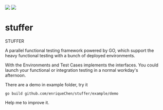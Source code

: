 ![](https://goreportcard.com/report/github.com/enriqueChen/stuffer)
![](https://img.shields.io/github/license/enriqueChen/stuffer.svg)
# stuffer

STUFFER

A parallel functional testing framework powered by GO, which support the heavy functional testing with a bunch of deployed environments.

With the Environments and Test Cases implements the interfaces. You could launch your functional or integration testing in a normal workday's afternoon.

There are a demo in example folder, try it

`go build github.com/enriqueChen/stuffer/example/demo`

Help me to improve it.
